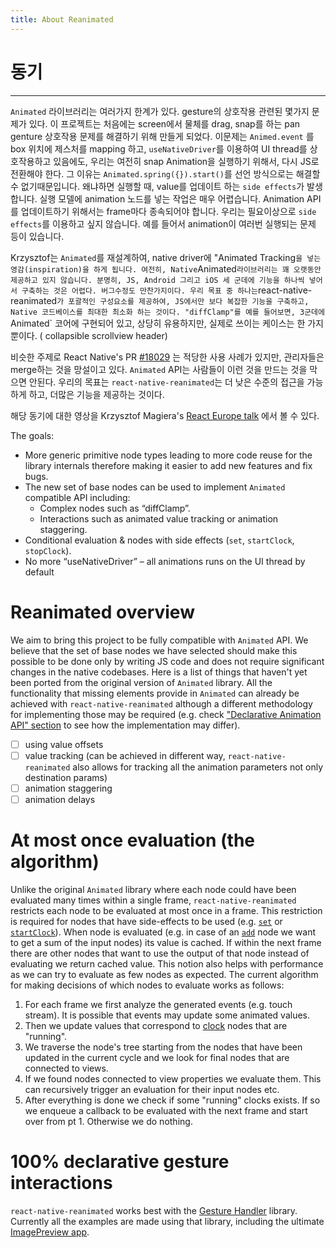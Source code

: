```yaml
---
title: About Reanimated
---
```


# 동기

---

`Animated` 라이브러리는 여러가지 한계가 있다. gesture의 상호작용 관련된 몇가지 문제가 있다.
이 프로젝트는 처음에는 screen에서 물체를 drag, snap를 하는 pan genture 상호작용 문제를 해결하기 위해 만들게 되었다.
이문제는 `Animed.event` 를 box 위치에 제스처를 mapping 하고, `useNativeDriver`를 이용하여 UI thread를 상호작용하고 있음에도, 우리는 여전히 snap Animation을 실행하기 위해서, 다시 JS로 전환해야 한다.
그 이유는 `Animated.spring({}).start()`를 선언 방식으로는 해결할 수 없기때문입니다. 왜냐하면 실행할 때, value를 업데이트 하는 `side effects`가 발생합니다.
실행 모델에 animation 노드를 넣는 작업은 매우 어렵습니다. Animation API를 업데이트하기 위해서는 frame마다 종속되어야 합니다.
우리는 필요이상으로 `side effects`를 이용하고 싶지 않습니다. 예를 들어서 animation이 여러번 실행되는 문제 등이 있습니다.

Krzysztof는 `Animated`를 재설계하여, native driver에 "Animated Tracking`을 넣는 영감(inspiration)을 하게 됩니다. 여전히, Native`Animated`라이브러리는 꽤 오랫동안 제공하고 있지 않습니다. 분명히, JS, Android 그리고 iOS 세 군데에 기능을 하나씩 넣어서 구축하는 것은 어렵다. 버그수정도 만찬가지이다. 우리 목표 중 하나는`react-native-reanimated`가 포괄적인 구성요소를 제공하여, JS에서만 보다 복잡한 기능을 구축하고, Native 코드베이스를 최대한 최소화 하는 것이다. "diffClamp"를 예를 들어보면, 3군데에`Animated` 코어에 구현되어 있고, 상당히 유용하지만, 실제로 쓰이는 케이스는 한 가지 뿐이다. ( collapsible scrollview header)

비슷한 주제로 React Native's PR [#18029](https://github.com/facebook/react-native/pull/18029) 는 적당한 사용 사례가 있지만, 관리자들은 merge하는 것을 망설이고 있다.
`Animated` API는 사람들이 이런 것을 만드는 것을 막으면 안된다. 우리의 목표는 `react-native-reanimated`는 더 낮은 수준의 접근을 가능하게 하고, 더많은 기능을 제공하는 것이다.

해당 동기에 대한 영상을 Krzysztof Magiera's [React Europe talk](https://www.youtube.com/watch?v=kdq4z2708VM) 에서 볼 수 있다.

The goals:

- More generic primitive node types leading to more code reuse for the library internals therefore making it easier to add new features and fix bugs.
- The new set of base nodes can be used to implement `Animated` compatible API including:
  - Complex nodes such as “diffClamp”.
  - Interactions such as animated value tracking or animation staggering.
- Conditional evaluation & nodes with side effects (`set`, `startClock`, `stopClock`).
- No more “useNativeDriver” – all animations runs on the UI thread by default

# Reanimated overview

We aim to bring this project to be fully compatible with `Animated` API. We believe that the set of base nodes we have selected should make this possible to be done only by writing JS code and does not require significant changes in the native codebases. Here is a list of things that haven't yet been ported from the original version of `Animated` library.
All the functionality that missing elements provide in `Animated` can already be achieved with `react-native-reanimated` although a different methodology for implementing those may be required (e.g. check ["Declarative Animation API" section](declarative-animation-api.html) to see how the implementation may differ).

- [ ] using value offsets
- [ ] value tracking (can be achieved in different way, `react-native-reanimated` also allows for tracking all the animation parameters not only destination params)
- [ ] animation staggering
- [ ] animation delays

# At most once evaluation (the algorithm)

Unlike the original `Animated` library where each node could have been evaluated many times within a single frame, `react-native-reanimated` restricts each node to be evaluated at most once in a frame.
This restriction is required for nodes that have side-effects to be used (e.g. [`set`](set.html) or [`startClock`](start-clock.html)).
When node is evaluated (e.g. in case of an [`add`](add.html) node we want to get a sum of the input nodes) its value is cached. If within the next frame there are other nodes that want to use the output of that node instead of evaluating we return cached value.
This notion also helps with performance as we can try to evaluate as few nodes as expected.
The current algorithm for making decisions of which nodes to evaluate works as follows:

1.  For each frame we first analyze the generated events (e.g. touch stream). It is possible that events may update some animated values.
2.  Then we update values that correspond to [clock](clock-and-the-algorithm.html) nodes that are "running".
3.  We traverse the node's tree starting from the nodes that have been updated in the current cycle and we look for final nodes that are connected to views.
4.  If we found nodes connected to view properties we evaluate them. This can recursively trigger an evaluation for their input nodes etc.
5.  After everything is done we check if some "running" clocks exists. If so we enqueue a callback to be evaluated with the next frame and start over from pt 1. Otherwise we do nothing.

# 100% declarative gesture interactions

`react-native-reanimated` works best with the [Gesture Handler](https://kmagiera.github.io/react-native-gesture-handler)
library. Currently all the examples are made using that library, including the ultimate
[ImagePreview app](https://github.com/software-mansion/react-native-reanimated/blob/master/Example/imageViewer).
